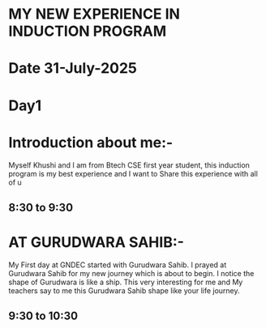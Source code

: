 # MY NEW EXPERIENCE IN INDUCTION PROGRAM

# Date 31-July-2025
# Day1

# Introduction about me:-
Myself Khushi and I am from Btech CSE first year student, this induction program is my best experience and I want to Share this experience with all of u 

## 8:30 to 9:30 

# AT GURUDWARA SAHIB:-
My First day at GNDEC started with Gurudwara Sahib. I prayed at Gurudwara Sahib for my new journey which is about to begin. I notice the shape of Gurudwara is like a ship. This very interesting for me and My teachers say to me this Gurudwara Sahib shape like your life journey. 

 ## 9:30 to 10:30 

 
